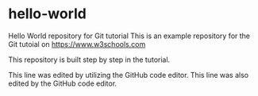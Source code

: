 # hello-world
Hello World repository for Git tutorial
This is an example repository for the Git tutoial on https://www.w3schools.com

This repository is built step by step in the tutorial.

This line was edited by utilizing the GitHub code editor.
This line was also edited by the GitHub code editor.
